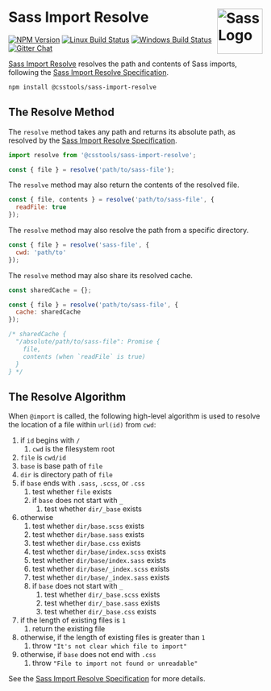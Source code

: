 # Sass Import Resolve [<img src="https://jonathantneal.github.io/sass-import-resolve/sass-logo.svg" alt="Sass Logo" width="90" height="90" align="right">][Sass Import Resolve]

[![NPM Version][npm-img]][npm-url]
[![Linux Build Status][cli-img]][cli-url]
[![Windows Build Status][win-img]][win-url]
[![Gitter Chat][git-img]][git-url]

[Sass Import Resolve] resolves the path and contents of Sass imports, following
the [Sass Import Resolve Specification].

```sh
npm install @csstools/sass-import-resolve
```

## The Resolve Method

The `resolve` method takes any path and returns its absolute path, as
resolved by the [Sass Import Resolve Specification].

```js
import resolve from '@csstools/sass-import-resolve';

const { file } = resolve('path/to/sass-file');
```

The `resolve` method may also return the contents of the resolved file.

```js
const { file, contents } = resolve('path/to/sass-file', {
  readFile: true
});
```

The `resolve` method may also resolve the path from a specific directory.

```js
const { file } = resolve('sass-file', {
  cwd: 'path/to'
});
```

The `resolve` method may also share its resolved cache.

```js
const sharedCache = {};

const { file } = resolve('path/to/sass-file', {
  cache: sharedCache
});

/* sharedCache {
  "/absolute/path/to/sass-file": Promise {
    file,
    contents (when `readFile` is true)
  }
} */
```

## The Resolve Algorithm

When `@import` is called, the following high-level algorithm is used to resolve
the location of a file within `url(id)` from `cwd`:

1. if `id` begins with `/`
   1. `cwd` is the filesystem root
2. `file` is `cwd/id`
3. `base` is base path of `file`
4. `dir` is directory path of `file`
5. if `base` ends with `.sass`, `.scss`, or `.css`
   1. test whether `file` exists
   2. if `base` does not start with `_`
      1. test whether `dir/_base` exists
6. otherwise
   1. test whether `dir/base.scss` exists
   2. test whether `dir/base.sass` exists
   3. test whether `dir/base.css` exists
   4. test whether `dir/base/index.scss` exists
   5. test whether `dir/base/index.sass` exists
   6. test whether `dir/base/_index.scss` exists
   7. test whether `dir/base/_index.sass` exists
   8. if `base` does not start with `_`
      1. test whether `dir/_base.scss` exists
      2. test whether `dir/_base.sass` exists
      3. test whether `dir/_base.css` exists
6. if the length of existing files is `1`
   1. return the existing file
7. otherwise, if the length of existing files is greater than `1`
   1. throw `"It's not clear which file to import"`
8. otherwise, if `base` does not end with `.css`
   1. throw `"File to import not found or unreadable"`

See the [Sass Import Resolve Specification] for more details.

[Sass Import Resolve]: https://github.com/jonathantneal/sass-import-resolve
[Sass Import Resolve Specification]: https://jonathantneal.github.io/sass-import-resolve

[cli-url]: https://travis-ci.org/jonathantneal/sass-import-resolve
[cli-img]: https://img.shields.io/travis/jonathantneal/sass-import-resolve.svg
[git-url]: https://gitter.im/postcss/postcss
[git-img]: https://img.shields.io/badge/chat-gitter-blue.svg
[npm-url]: https://www.npmjs.com/package/@csstools/sass-import-resolve
[npm-img]: https://img.shields.io/npm/v/@csstools/sass-import-resolve.svg
[win-url]: https://ci.appveyor.com/project/jonathantneal/sass-import-resolve
[win-img]: https://img.shields.io/appveyor/ci/jonathantneal/sass-import-resolve.svg
